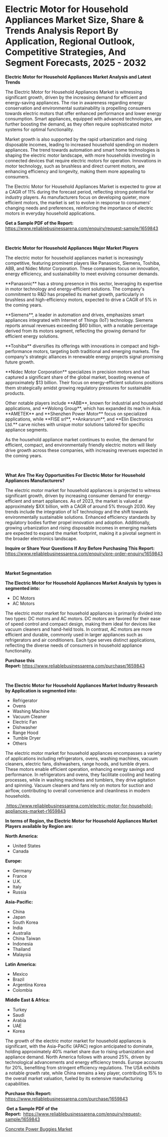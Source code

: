 <p><h1>Electric Motor for Household Appliances Market Size, Share & Trends Analysis Report By Application, Regional Outlook, Competitive Strategies, And Segment Forecasts, 2025 - 2032</h1></p><p><strong>Electric Motor for Household Appliances Market Analysis and Latest Trends</strong></p>
<p><p>The Electric Motor for Household Appliances Market is witnessing significant growth, driven by the increasing demand for efficient and energy-saving appliances. The rise in awareness regarding energy conservation and environmental sustainability is propelling consumers towards electric motors that offer enhanced performance and lower energy consumption. Smart appliances, equipped with advanced technologies, are further boosting the demand, as they often require sophisticated motor systems for optimal functionality.</p><p>Market growth is also supported by the rapid urbanization and rising disposable incomes, leading to increased household spending on modern appliances. The trend towards automation and smart home technologies is shaping the electric motor landscape, with more households investing in connected devices that require electric motors for operation. Innovations in motor technology, such as brushless and direct current motors, are enhancing efficiency and longevity, making them more appealing to consumers.</p><p>The Electric Motor for Household Appliances Market is expected to grow at a CAGR of 11% during the forecast period, reflecting strong potential for industry players. As manufacturers focus on developing quieter, more efficient motors, the market is set to evolve in response to consumers' changing needs and preferences, reinforcing the importance of electric motors in everyday household applications.</p></p>
<p><strong>Get a Sample PDF of the Report:&nbsp;</strong> <a href="https://www.reliablebusinessarena.com/enquiry/request-sample/1659843?utm_campaign=3569&utm_medium=2&utm_source=Github&utm_content=ia&utm_term=10042025&utm_id=electric-motor-for-household-appliances">https://www.reliablebusinessarena.com/enquiry/request-sample/1659843</a></p>
<p>&nbsp;</p>
<p><strong>Electric Motor for Household Appliances Major Market Players</strong></p>
<p><p>The electric motor for household appliances market is increasingly competitive, featuring prominent players like Panasonic, Siemens, Toshiba, ABB, and Nidec Motor Corporation. These companies focus on innovation, energy efficiency, and sustainability to meet evolving consumer demands.</p><p>**Panasonic** has a strong presence in this sector, leveraging its expertise in motor technology and energy-efficient solutions. The company's commitment to R&D has propelled its market growth, particularly in brushless and high-efficiency motors, expected to drive a CAGR of 5% in the coming years.</p><p>**Siemens**, a leader in automation and drives, emphasizes smart appliances integrated with Internet of Things (IoT) technology. Siemens reports annual revenues exceeding $60 billion, with a notable percentage derived from its motors segment, reflecting the growing demand for efficient energy solutions.</p><p>**Toshiba** diversifies its offerings with innovations in compact and high-performance motors, targeting both traditional and emerging markets. The company's strategic alliances in renewable energy projects signal promising future growth. </p><p>**Nidec Motor Corporation** specializes in precision motors and has captured a significant share of the global market, boasting revenue of approximately $13 billion. Their focus on energy-efficient solutions positions them strategically amidst growing regulatory pressures for sustainable products.</p><p>Other notable players include **ABB**, known for industrial and household applications, and **Wolong Group**, which has expanded its reach in Asia. **AMETEK** and **Shenzhen Power Motor** focus on specialized applications, while **FISE srl**, **Ankarsrum**, and **Elin Electronics Ltd.** carve niches with unique motor solutions tailored for specific appliance segments.</p><p>As the household appliance market continues to evolve, the demand for efficient, compact, and environmentally friendly electric motors will likely drive growth across these companies, with increasing revenues expected in the coming years.</p></p>
<p>&nbsp;</p>
<p><strong>What Are The Key Opportunities For Electric Motor for Household Appliances Manufacturers?</strong></p>
<p><p>The electric motor market for household appliances is projected to witness significant growth, driven by increasing consumer demand for energy-efficient and smart appliances. As of 2023, the market is valued at approximately $XX billion, with a CAGR of around 5% through 2030. Key trends include the integration of IoT technology and the shift towards environmentally sustainable solutions. Enhanced efficiency standards by regulatory bodies further propel innovation and adoption. Additionally, growing urbanization and rising disposable incomes in emerging markets are expected to expand the market footprint, making it a pivotal segment in the broader electronics landscape.</p></p>
<p><strong>Inquire or Share Your Questions If Any Before Purchasing This Report:</strong> <a href="https://www.reliablebusinessarena.com/enquiry/pre-order-enquiry/1659843?utm_campaign=3569&utm_medium=2&utm_source=Github&utm_content=ia&utm_term=10042025&utm_id=electric-motor-for-household-appliances">https://www.reliablebusinessarena.com/enquiry/pre-order-enquiry/1659843</a></p>
<p>&nbsp;</p>
<p><strong>Market Segmentation</strong></p>
<p><strong>The Electric Motor for Household Appliances Market Analysis by types is segmented into:</strong></p>
<p><ul><li>DC Motors</li><li>AC Motors</li></ul></p>
<p><p>The electric motor market for household appliances is primarily divided into two types: DC motors and AC motors. DC motors are favored for their ease of speed control and compact design, making them ideal for devices like vacuum cleaners and hand-held tools. In contrast, AC motors are more efficient and durable, commonly used in larger appliances such as refrigerators and air conditioners. Each type serves distinct applications, reflecting the diverse needs of consumers in household appliance functionality.</p></p>
<p><strong>Purchase this Report:&nbsp;</strong><a href="https://www.reliablebusinessarena.com/purchase/1659843?utm_campaign=3569&utm_medium=2&utm_source=Github&utm_content=ia&utm_term=10042025&utm_id=electric-motor-for-household-appliances">https://www.reliablebusinessarena.com/purchase/1659843</a></p>
<p>&nbsp;</p>
<p><strong>The Electric Motor for Household Appliances Market Industry Research by Application is segmented into:</strong></p>
<p><ul><li>Refrigerator</li><li>Ovens</li><li>Washing Machine</li><li>Vacuum Cleaner</li><li>Electric Fan</li><li>Dishwasher</li><li>Range Hood</li><li>Tumble Dryer</li><li>Others</li></ul></p>
<p><p>The electric motor market for household appliances encompasses a variety of applications including refrigerators, ovens, washing machines, vacuum cleaners, electric fans, dishwashers, range hoods, and tumble dryers. These motors enable efficient operation, enhancing energy savings and performance. In refrigerators and ovens, they facilitate cooling and heating processes, while in washing machines and tumblers, they drive agitation and spinning. Vacuum cleaners and fans rely on motors for suction and airflow, contributing to overall convenience and cleanliness in modern households.</p></p>
<p><a href="https://www.reliablebusinessarena.com/electric-motor-for-household-appliances-market-r1659843?utm_campaign=3569&utm_medium=2&utm_source=Github&utm_content=ia&utm_term=10042025&utm_id=electric-motor-for-household-appliances">&nbsp;https://www.reliablebusinessarena.com/electric-motor-for-household-appliances-market-r1659843</a></p>
<p><strong>In terms of Region, the Electric Motor for Household Appliances Market Players available by Region are:</strong></p>
<p>
    <p> <strong> North America: </strong>
        <ul>
            <li>United States</li>
            <li>Canada</li>
        </ul>
        </p> 
    <p> <strong> Europe: </strong>
        <ul>
            <li>Germany</li>
            <li>France</li>
            <li>U.K.</li>
            <li>Italy</li>
            <li>Russia</li>
        </ul>
        </p> 
    <p> <strong> Asia-Pacific: </strong>
        <ul>
            <li>China</li>
            <li>Japan</li>
            <li>South Korea</li>
            <li>India</li>
            <li>Australia</li>
            <li>China Taiwan</li>
            <li>Indonesia</li>
            <li>Thailand</li>
            <li>Malaysia</li>
        </ul>
        </p> 
    <p> <strong> Latin America: </strong>
        <ul>
            <li>Mexico</li>
            <li>Brazil</li>
            <li>Argentina Korea</li>
            <li>Colombia</li>
        </ul>
        </p> 
    <p> <strong> Middle East & Africa: </strong>
        <ul>
            <li>Turkey</li>
            <li>Saudi</li>
            <li>Arabia</li>
            <li>UAE</li>
            <li>Korea</li>
        </ul>
    </p>
    </p>
<p><p>The growth of the electric motor market for household appliances is significant, with the Asia-Pacific (APAC) region anticipated to dominate, holding approximately 40% market share due to rising urbanization and appliance demand. North America follows with around 25%, driven by technological advancements and energy efficiency trends. Europe accounts for 20%, benefiting from stringent efficiency regulations. The USA exhibits a notable growth rate, while China remains a key player, contributing 15% to the overall market valuation, fueled by its extensive manufacturing capabilities.</p></p>
<p><strong>Purchase this Report: </strong><a href="https://www.reliablebusinessarena.com/purchase/1659843?utm_campaign=3569&utm_medium=2&utm_source=Github&utm_content=ia&utm_term=10042025&utm_id=electric-motor-for-household-appliances">https://www.reliablebusinessarena.com/purchase/1659843</a></p>
<p>&nbsp;<strong>Get a Sample PDF of the Report:&nbsp;&nbsp;</strong><a href="https://www.reliablebusinessarena.com/enquiry/request-sample/1659843?utm_campaign=3569&utm_medium=2&utm_source=Github&utm_content=ia&utm_term=10042025&utm_id=electric-motor-for-household-appliances">https://www.reliablebusinessarena.com/enquiry/request-sample/1659843</a></p>
<p><strong></strong></p>
<p><p><a href="https://github.com/snaikraso/Market-Research-Report-List-1/blob/main/concrete-power-buggies-market.md?utm_campaign=3569&utm_medium=2&utm_source=Github&utm_content=ia&utm_term=10042025&utm_id=electric-motor-for-household-appliances">Concrete Power Buggies Market</a></p></p>
